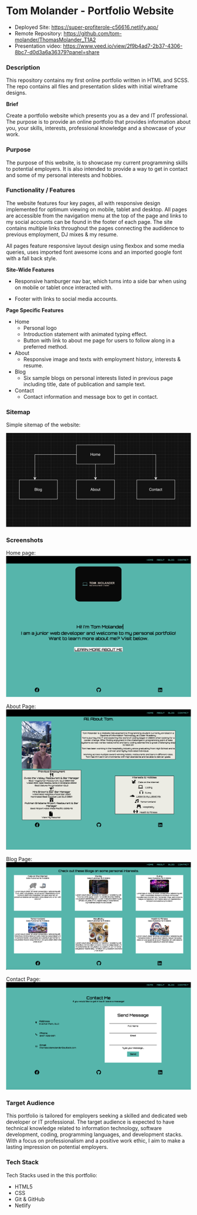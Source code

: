 # Tom Molander - Portfolio Website

- Deployed Site: https://super-profiterole-c56616.netlify.app/
- Remote Repository: https://github.com/tom-molander/ThomasMolander_T1A2
- Presentation video: https://www.veed.io/view/2f9b4ad7-2b37-4306-8bc7-d0d3a6a36379?panel=share

### **Description**

This repository contains my first online portfolio written in HTML and SCSS. The repo contains all files and presentation slides with initial wireframe designs.

**Brief**

Create a portfolio website which presents you as a dev and IT professional. The purpose is to provide an online portfolio that provides information about you, your skills, interests, professional knowledge and a showcase of your work.

### **Purpose**

The purpose of this website, is to showcase my current programming skills to potential employers. It is also intended to provide a way to get in contact and some of my personal interests and hobbies.

### **Functionality / Features**

The website features four key pages, all with responsive design implemented for optimum viewing on mobile, tablet and desktop. All pages are accessible from the navigation menu at the top of the page and links to my social accounts can be found in the footer of each page. The site contains multiple links throughout the pages connecting the audidence to previous employment, DJ mixes & my resume.

All pages feature responsive layout design using flexbox and some media queries, uses imported font awesome icons and an imported google font with a fall back style.

**Site-Wide Features**

- Responsive hamburger nav bar, which turns into a side bar when using on mobile or tablet once interacted with.

- Footer with links to social media accounts.

**Page Specific Features**

- Home
  - Personal logo
  - Introduction statement with animated typing effect.
  - Button with link to about me page for users to follow along in a preferred method.
- About
  - Responsive image and texts with employment history, interests & resume.
- Blog
  - Six sample blogs on personal interests listed in previous page including title, date of publication and sample text.
- Contact
  - Contact information and message box to get in contact.

### **Sitemap**

Simple sitemap of the website:

![Sitemap](Docs/Sitemap/Sitemap.png)

### **Screenshots**

Home page:
![Home Page](Docs/Screenshots/Home-Page_Desktop.png)

About Page:
![About Page](Docs/Screenshots/About-Page_Desktop.png)

Blog Page:
![Blog Page](Docs/Screenshots/Blog-Page_Desktop.png)

Contact Page:
![Contact Page](Docs/Screenshots/Contact-Page_Desktop.png)

### **Target Audience**

This portfolio is tailored for employers seeking a skilled and dedicated web developer or IT professional. The target audience is expected to have technical knowledge related to information technology, software development, coding, programming languages, and development stacks. With a focus on professionalism and a positive work ethic, I aim to make a lasting impression on potential employers.

### **Tech Stack**

Tech Stacks used in the this portfolio:

- HTML5
- CSS
- Git & GitHub
- Netlify
